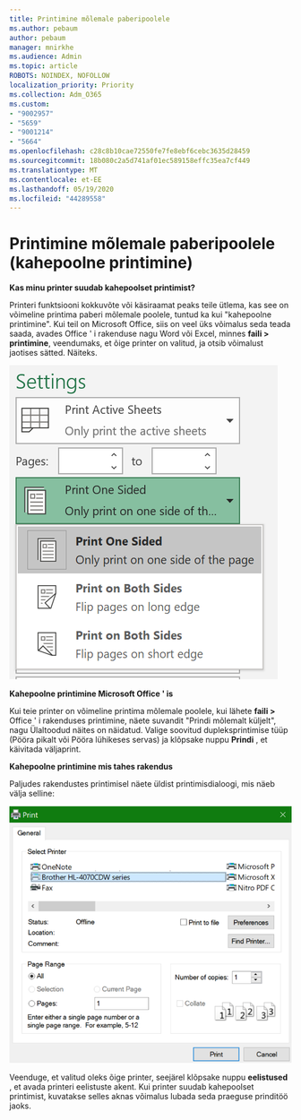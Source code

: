 ```yaml
---
title: Printimine mõlemale paberipoolele
ms.author: pebaum
author: pebaum
manager: mnirkhe
ms.audience: Admin
ms.topic: article
ROBOTS: NOINDEX, NOFOLLOW
localization_priority: Priority
ms.collection: Adm_O365
ms.custom:
- "9002957"
- "5659"
- "9001214"
- "5664"
ms.openlocfilehash: c28c8b10cae72550fe7fe8ebf6cebc3635d28459
ms.sourcegitcommit: 18b080c2a5d741af01ec589158effc35ea7cf449
ms.translationtype: MT
ms.contentlocale: et-EE
ms.lasthandoff: 05/19/2020
ms.locfileid: "44289558"
---
```

# <a name="printing-on-both-sides-of-paper-duplex-printing"></a>Printimine mõlemale paberipoolele (kahepoolne printimine)

**Kas minu printer suudab kahepoolset printimist?**

Printeri funktsiooni kokkuvõte või käsiraamat peaks teile ütlema, kas see on võimeline printima paberi mõlemale poolele, tuntud ka kui "kahepoolne printimine". Kui teil on Microsoft Office, siis on veel üks võimalus seda teada saada, avades Office ' i rakenduse nagu Word või Excel, minnes **faili > printimine**, veendumaks, et õige printer on valitud, ja otsib võimalust jaotises sätted. Näiteks. 

![Printeri sätted](media/print-settings.png)

**Kahepoolne printimine Microsoft Office ' is**

Kui teie printer on võimeline printima mõlemale poolele, kui lähete **faili >** Office ' i rakenduses printimine, näete suvandit "Prindi mõlemalt küljelt", nagu Ülaltoodud näites on näidatud.  Valige soovitud dupleksprintimise tüüp (Pööra pikalt või Pööra lühikeses servas) ja klõpsake nuppu **Prindi** , et käivitada väljaprint.

**Kahepoolne printimine mis tahes rakendus**

Paljudes rakendustes printimisel näete üldist printimisdialoogi, mis näeb välja selline: 

![Prindi dialoog](media/print-dialog.png)

Veenduge, et valitud oleks õige printer, seejärel klõpsake nuppu **eelistused** , et avada printeri eelistuste akent. Kui printer suudab kahepoolset printimist, kuvatakse selles aknas võimalus lubada seda praeguse prinditöö jaoks.
